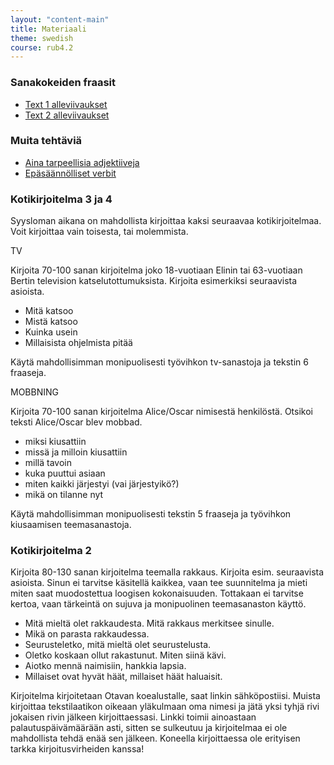 ```yaml
---
layout: "content-main"
title: Materiaali
theme: swedish
course: rub4.2
---
```

### Sanakokeiden fraasit
- [Text 1 alleviivaukset](/media/rub4/text1_oikeat.pdf)
- [Text 2 alleviivaukset](/media/rub4/text2_oikeat.pdf)

### Muita tehtäviä
- [Aina tarpeellisia adjektiiveja](/media/rub4/adjektiivit_oikeat.pdf)
- [Epäsäännölliset verbit](/media/rub4/verbit_oikeat.pdf)

### Kotikirjoitelma 3 ja 4

Syysloman aikana on mahdollista kirjoittaa kaksi seuraavaa kotikirjoitelmaa. Voit kirjoittaa vain  toisesta, tai molemmista.

TV

Kirjoita 70-100 sanan kirjoitelma joko 18-vuotiaan Elinin tai 63-vuotiaan Bertin television katselutottumuksista. Kirjoita esimerkiksi seuraavista asioista.

* Mitä katsoo
* Mistä katsoo
* Kuinka usein
* Millaisista ohjelmista pitää 

Käytä mahdollisimman monipuolisesti työvihkon tv-sanastoja ja tekstin 6 fraaseja.

MOBBNING

Kirjoita 70-100 sanan kirjoitelma Alice/Oscar nimisestä henkilöstä. Otsikoi teksti Alice/Oscar blev mobbad. 

* miksi kiusattiin
* missä ja milloin kiusattiin
* millä tavoin
* kuka puuttui asiaan
* miten kaikki järjestyi (vai järjestyikö?)
* mikä on tilanne nyt

Käytä mahdollisimman monipuolisesti tekstin 5 fraaseja ja työvihkon kiusaamisen teemasanastoja.

### Kotikirjoitelma 2

Kirjoita 80-130 sanan kirjoitelma teemalla rakkaus. Kirjoita esim. seuraavista asioista. Sinun ei tarvitse käsitellä kaikkea, vaan tee suunnitelma ja mieti miten saat muodostettua loogisen kokonaisuuden. Tottakaan ei tarvitse kertoa, vaan tärkeintä on sujuva ja monipuolinen teemasanaston käyttö.

* Mitä mieltä olet rakkaudesta. Mitä rakkaus merkitsee sinulle.
* Mikä on parasta rakkaudessa.
* Seurusteletko, mitä mieltä olet seurustelusta.
* Oletko koskaan ollut rakastunut. Miten siinä kävi.
* Aiotko mennä naimisiin, hankkia lapsia.
* Millaiset ovat hyvät häät, millaiset häät haluaisit.

Kirjoitelma kirjoitetaan Otavan koealustalle, saat linkin sähköpostiisi. Muista kirjoittaa tekstilaatikon oikeaan yläkulmaan oma nimesi ja jätä yksi tyhjä rivi jokaisen rivin jälkeen kirjoittaessasi. Linkki toimii ainoastaan palautuspäivämäärään asti, sitten se sulkeutuu ja kirjoitelmaa ei ole mahdollista tehdä enää sen jälkeen. Koneella kirjoittaessa ole erityisen tarkka kirjoitusvirheiden kanssa!
